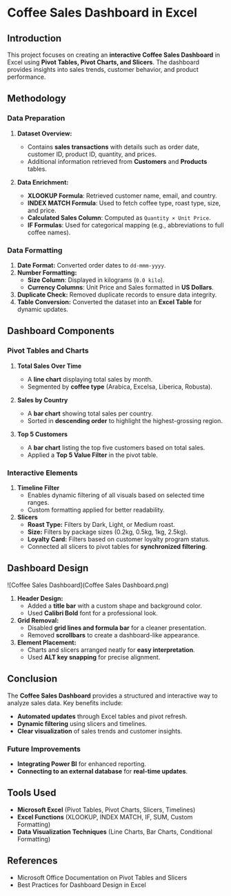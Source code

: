# Coffee Sales Dashboard in Excel

## Introduction
This project focuses on creating an **interactive Coffee Sales Dashboard** in Excel using **Pivot Tables, Pivot Charts, and Slicers**. The dashboard provides insights into sales trends, customer behavior, and product performance.

## Methodology
### Data Preparation
1. **Dataset Overview:**
   - Contains **sales transactions** with details such as order date, customer ID, product ID, quantity, and prices.
   - Additional information retrieved from **Customers** and **Products** tables.

2. **Data Enrichment:**
   - **XLOOKUP Formula**: Retrieved customer name, email, and country.
   - **INDEX MATCH Formula**: Used to fetch coffee type, roast type, size, and price.
   - **Calculated Sales Column**: Computed as `Quantity × Unit Price`.
   - **IF Formulas**: Used for categorical mapping (e.g., abbreviations to full coffee names).

### Data Formatting
1. **Date Format:** Converted order dates to `dd-mmm-yyyy`.
2. **Number Formatting:**
   - **Size Column**: Displayed in kilograms (`0.0 kilo`).
   - **Currency Columns**: Unit Price and Sales formatted in **US Dollars**.
3. **Duplicate Check:** Removed duplicate records to ensure data integrity.
4. **Table Conversion:** Converted the dataset into an **Excel Table** for dynamic updates.

## Dashboard Components
### Pivot Tables and Charts
1. **Total Sales Over Time**
   - A **line chart** displaying total sales by month.
   - Segmented by **coffee type** (Arabica, Excelsa, Liberica, Robusta).

2. **Sales by Country**
   - A **bar chart** showing total sales per country.
   - Sorted in **descending order** to highlight the highest-grossing region.

3. **Top 5 Customers**
   - A **bar chart** listing the top five customers based on total sales.
   - Applied a **Top 5 Value Filter** in the pivot table.

### Interactive Elements
1. **Timeline Filter**
   - Enables dynamic filtering of all visuals based on selected time ranges.
   - Custom formatting applied for better readability.
2. **Slicers**
   - **Roast Type:** Filters by Dark, Light, or Medium roast.
   - **Size:** Filters by package sizes (0.2kg, 0.5kg, 1kg, 2.5kg).
   - **Loyalty Card:** Filters based on customer loyalty program status.
   - Connected all slicers to pivot tables for **synchronized filtering**.

## Dashboard Design
![Coffee Sales Dashboard](Coffee Sales Dashboard.png)
1. **Header Design:**
   - Added a **title bar** with a custom shape and background color.
   - Used **Calibri Bold** font for a professional look.
2. **Grid Removal:**
   - Disabled **grid lines and formula bar** for a cleaner presentation.
   - Removed **scrollbars** to create a dashboard-like appearance.
3. **Element Placement:**
   - Charts and slicers arranged neatly for **easy interpretation**.
   - Used **ALT key snapping** for precise alignment.

## Conclusion
The **Coffee Sales Dashboard** provides a structured and interactive way to analyze sales data. Key benefits include:
- **Automated updates** through Excel tables and pivot refresh.
- **Dynamic filtering** using slicers and timelines.
- **Clear visualization** of sales trends and customer insights.

### Future Improvements
- **Integrating Power BI** for enhanced reporting.
- **Connecting to an external database** for **real-time updates**.

## Tools Used
- **Microsoft Excel** (Pivot Tables, Pivot Charts, Slicers, Timelines)
- **Excel Functions** (XLOOKUP, INDEX MATCH, IF, SUM, Custom Formatting)
- **Data Visualization Techniques** (Line Charts, Bar Charts, Conditional Formatting)

## References
- Microsoft Office Documentation on Pivot Tables and Slicers
- Best Practices for Dashboard Design in Excel
